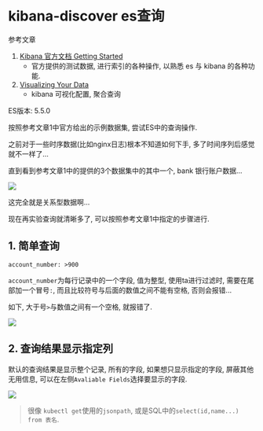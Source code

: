 # kibana-discover es查询

参考文章

1. [Kibana 官方文档 Getting Started](https://www.elastic.co/guide/en/kibana/5.5/getting-started.html)
    - 官方提供的测试数据, 进行索引的各种操作, 以熟悉 es 与 kibana 的各种功能.
2. [Visualizing Your Data](https://www.elastic.co/guide/en/kibana/5.5/tutorial-visualizing.html)
    - kibana 可视化配置, 聚合查询

ES版本: 5.5.0

按照参考文章1中官方给出的示例数据集, 尝试ES中的查询操作.

之前对于一些时序数据(比如nginx日志)根本不知道如何下手, 多了时间序列后感觉就不一样了...

直到看到参考文章1中的提供的3个数据集中的其中一个, bank 银行账户数据...

![](https://gitee.com/generals-space/gitimg/raw/master/37258583c103ae828f07721f1f5fe174.png)

这完全就是关系型数据啊...

现在再实验查询就清晰多了, 可以按照参考文章1中指定的步骤进行.

## 1. 简单查询

```
account_number: >900
```

`account_number`为每行记录中的一个字段, 值为整型, 使用ta进行过滤时, 需要在尾部加一个冒号`:`, 而且比较符号与后面的数值之间不能有空格, 否则会报错...

如下, 大于号`>`与数值之间有一个空格, 就报错了.

![](https://gitee.com/generals-space/gitimg/raw/master/4176a06ca2c3740fe1930fd28f850b9a.png)

## 2. 查询结果显示指定列

默认的查询结果是显示整个记录, 所有的字段, 如果想只显示指定的字段, 屏蔽其他无用信息, 可以在左侧`Avaliable Fields`选择要显示的字段.

![](https://gitee.com/generals-space/gitimg/raw/master/9b4787ad309d3a60f5ed72115d7e1feb.png)

> 很像 `kubectl get`使用的`jsonpath`, 或是SQL中的`select(id,name...) from 表名`.
